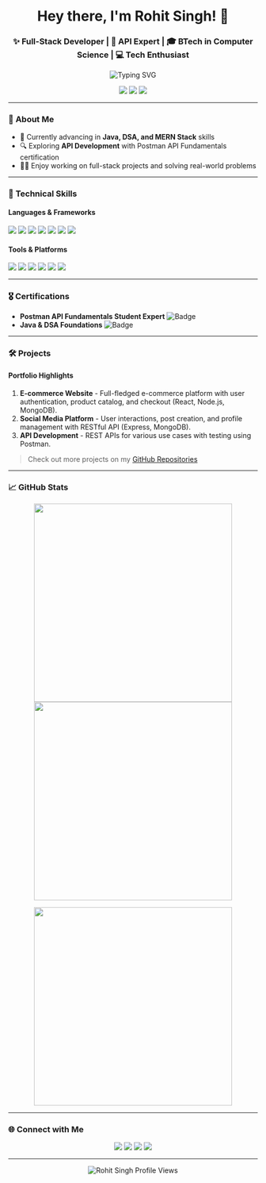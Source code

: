 <h1 align="center">Hey there, I'm Rohit Singh! 👋</h1>
<h3 align="center">✨ Full-Stack Developer | 🚀 API Expert | 🎓 BTech in Computer Science | 💻 Tech Enthusiast</h3>

<p align="center">
  <img src="https://readme-typing-svg.demolab.com?font=Fira+Code&size=21&pause=1000&color=32CD32&width=435&lines=Building+great+web+experiences+with+MERN+stack;Coding+my+way+through+Java+and+DSA;Lifelong+learner+and+tech+enthusiast" alt="Typing SVG" />
</p>

<p align="center">
  <a href="https://github.com/RohitSingh"><img src="https://img.shields.io/github/followers/RohitSingh?label=Follow%20Me&style=social" /></a>
  <a href="www.linkedin.com/in/rohit-singh4"><img src="https://img.shields.io/badge/LinkedIn-blue?logo=linkedin&style=flat-square"></a>
  <a href="https://x.com/rohit_singh43"><img src="https://img.shields.io/badge/Twitter-1DA1F2?logo=twitter&logoColor=white&style=flat-square"></a>
</p>

---

### 🚀 **About Me**
- 🌱 Currently advancing in **Java, DSA, and MERN Stack** skills
- 🔍 Exploring **API Development** with Postman API Fundamentals certification
- 👨‍💻 Enjoy working on full-stack projects and solving real-world problems

---

### 💼 **Technical Skills**
#### **Languages & Frameworks**
<p>
  <img src="https://img.shields.io/badge/-JavaScript-F7DF1E?logo=javascript&logoColor=black&style=for-the-badge" />
  <img src="https://img.shields.io/badge/-React-61DAFB?logo=react&logoColor=black&style=for-the-badge" />
  <img src="https://img.shields.io/badge/-Node.js-339933?logo=node.js&logoColor=white&style=for-the-badge" />
  <img src="https://img.shields.io/badge/-MongoDB-47A248?logo=mongodb&logoColor=white&style=for-the-badge" />
  <img src="https://img.shields.io/badge/-Express.js-000000?logo=express&logoColor=white&style=for-the-badge" />
  <img src="https://img.shields.io/badge/-HTML5-E34F26?logo=html5&logoColor=white&style=for-the-badge" />
  <img src="https://img.shields.io/badge/-CSS3-1572B6?logo=css3&logoColor=white&style=for-the-badge" />
</p>

#### **Tools & Platforms**
<p>
  <img src="https://img.shields.io/badge/-Git-F05032?logo=git&logoColor=white&style=for-the-badge" />
  <img src="https://img.shields.io/badge/-GitHub-181717?logo=github&logoColor=white&style=for-the-badge" />
  <img src="https://img.shields.io/badge/-Postman-FF6C37?logo=postman&logoColor=white&style=for-the-badge" />
  <img src="https://img.shields.io/badge/-Docker-2496ED?logo=docker&logoColor=white&style=for-the-badge" />
  <img src="https://img.shields.io/badge/-VS%20Code-007ACC?logo=visual-studio-code&logoColor=white&style=for-the-badge" />
  <img src="https://img.shields.io/badge/-Firebase-FFCA28?logo=firebase&logoColor=black&style=for-the-badge" />
</p>

---

### 🎖️ **Certifications**
- **Postman API Fundamentals Student Expert** ![Badge](https://img.shields.io/badge/Certified-Postman-orange?style=flat&logo=postman&logoColor=white)
- **Java & DSA Foundations** ![Badge](https://img.shields.io/badge/Certified-Java-blue?style=flat&logo=java&logoColor=white)

---

### 🛠 **Projects**
#### **Portfolio Highlights**
1. **E-commerce Website** - Full-fledged e-commerce platform with user authentication, product catalog, and checkout (React, Node.js, MongoDB).
2. **Social Media Platform** - User interactions, post creation, and profile management with RESTful API (Express, MongoDB).
3. **API Development** - REST APIs for various use cases with testing using Postman.

> Check out more projects on my [GitHub Repositories](https://github.com/RohitSingh?tab=repositories)

---

### 📈 **GitHub Stats**
<p align="center">
  <img src="https://github-readme-stats.vercel.app/api?username=RohitSingh&show_icons=true&theme=radical&hide_border=true" width="400px">
  <img src="https://github-readme-stats.vercel.app/api/top-langs/?username=RohitSingh&layout=compact&theme=radical&hide_border=true" width="400px">
</p>

<p align="center">
  <img src="https://github-readme-streak-stats.herokuapp.com/?user=RohitSingh&theme=radical&hide_border=true" width="400px">
</p>

---

### 🌐 **Connect with Me**
<p align="center">
  <a href="https://linkedin.com/in/rohitsingh" target="_blank"><img src="https://img.shields.io/badge/-LinkedIn-0077B5?logo=linkedin&logoColor=white&style=for-the-badge" /></a>
  <a href="https://twitter.com/rohitsingh" target="_blank"><img src="https://img.shields.io/badge/-Twitter-1DA1F2?logo=twitter&logoColor=white&style=for-the-badge" /></a>
  <a href="mailto:rohit@example.com"><img src="https://img.shields.io/badge/-Email-D14836?logo=gmail&logoColor=white&style=for-the-badge" /></a>
  <a href="https://iamrohitsingh.com" target="_blank"><img src="https://img.shields.io/badge/-Portfolio-4B0082?logo=About.me&logoColor=white&style=for-the-badge" /></a>
</p>

---

<p align="center">
  <img src="https://komarev.com/ghpvc/?username=RohitSingh&style=flat-square&color=blue" alt="Rohit Singh Profile Views"/>
</p>
